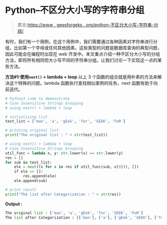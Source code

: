 # Python–不区分大小写的字符串分组

> 原文:[https://www . geesforgeks . org/python-不区分大小写-字符串-分组/](https://www.geeksforgeeks.org/python-case-insensitive-strings-grouping/)

有时，我们有一个用例，在这个用例中，我们需要通过各种因素对字符串进行分组，比如第一个字母或任何其他因素。这些类型的问题是数据库查询的典型问题，因此可能会在编程时出现在 web 开发中。本文重点介绍一种不区分大小写的分组方法，即将所有相同但大小写不同的字符串分组。让我们讨论一下实现这一点的某些方法。

**方法#1:使用`next()` + lambda + loop**
以上 3 个函数的组合就是用朴素的方法来解决这个特殊的问题。lambda 函数执行查找相似案例的任务，next 函数有助于向前迭代。

```py
# Python3 code to demonstrate
# Case Insensitive Strings Grouping
# using next() + lambda + loop

# initializing list
test_list = ['man', 'a', 'gEek', 'for', 'GEEK', 'FoR']

# printing original list
print("The original list : " + str(test_list))

# using next() + lambda + loop
# Case Insensitive Strings Grouping
util_func = lambda x, y: str.lower(x) == str.lower(y)
res = []
for sub in test_list:
    ele = next((x for x in res if util_func(sub, x[0])), [])
    if ele == []:
        res.append(ele)
    ele.append(sub)

# print result
print("The list after Categorization : " + str(res))
```

**Output :**

```py
The original list : ['man', 'a', 'gEek', 'for', 'GEEK', 'FoR']
The list after Categorization : [['man'], ['a'], ['gEek', 'GEEK'], ['for', 'FoR']]

```